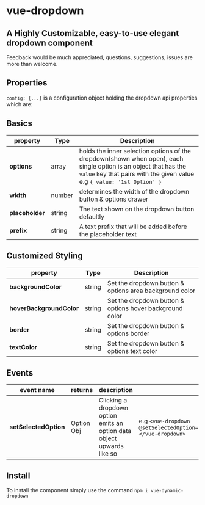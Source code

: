 # vue-dropdown
## A Highly Customizable, easy-to-use elegant dropdown component

Feedback would be much appreciated, questions, suggestions, issues are more than welcome.

## Properties
```config: {...}``` is a configuration object holding the dropdown api properties which are:

## Basics

| property | Type  | Description |
| --- | ---  | --- |
| **options** | array | holds the inner selection options of the dropdown(shown when open), each single option is an object that has the ```value``` key that pairs with the given value e.g ```{ value: '1st Option' }``` |
| **width** | number | determines the width of the dropdown button & options drawer |
| **placeholder** | string | The text shown on the dropdown button defaultly |
| **prefix** | string | A text prefix that will be added before the placeholder text |

## Customized Styling

| property | Type  | Description |
| --- | ---  | --- |
| **backgroundColor** | string | Set the dropdown button & options area background color |
| **hoverBackgroundColor** | string | Set the dropdown button & options hover background color |
| **border** | string | Set the dropdown button & options border |
| **textColor** | string | Set the dropdown button & options text color |

## Events
| event name | returns | description | usage |
| --- | ---  | --- | --- |
| **setSelectedOption** | Option Obj | Clicking a dropdown option emits an option data object upwards like so | e.g ```<vue-dropdown @setSelectedOption="myLocalSetterFunction($event)"></vue-dropdown>``` |

## Install
To install the component simply use the command ```npm i vue-dynamic-dropdown```
